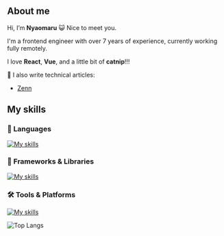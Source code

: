 ## About me

Hi, I’m **Nyaomaru** 😺 Nice to meet you.

I'm a frontend engineer with over 7 years of experience, currently working fully remotely.

I love **React**, **Vue**, and a little bit of **catnip**!!!

📘 I also write technical articles:

- [Zenn](https://zenn.dev/nyaomaru)

## My skills

### 🚀 Languages

[![My skills](https://skillicons.dev/icons?i=ts,js,html,css,java,php,py)](https://skillicons.dev)

### 🧩 Frameworks & Libraries

[![My skills](https://skillicons.dev/icons?i=react,redux,nextjs,vue,nuxtjs,tailwind,spring)](https://skillicons.dev)

### 🛠 Tools & Platforms

[![My skills](https://skillicons.dev/icons?i=npm,yarn,pnpm,bun,jest,cypress,vite,webpack,babel,gulp,rollup,docker,sublime,figma)](https://skillicons.dev)

![Top Langs](https://github-readme-stats-clone-nyaomaru.vercel.app/api/top-langs/?username=nyaomaru&hide_progress=true)

<!-- ## Github status

I had used company in house account about github, gitlab and bitbucket.🐈

It's just only the tip of an iceberg.⛄

[![Anurag's GitHub stats](https://github-readme-stats-clone-nyaomaru.vercel.app/api?username=nyaomaru)](https://github.com/anuraghazra/github-readme-stats) -->

<!---
nyaomaru/nyaomaru is a ✨ special ✨ repository because its `README.md` (this file) appears on your GitHub profile.
You can click the Preview link to take a look at your changes.
--->
